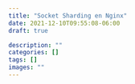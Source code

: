 ```yaml
---
title: "Socket Sharding en Nginx"
date: 2021-12-10T09:55:08-06:00
draft: true

description: ""
categories: []
tags: []
images: ""
---
```



